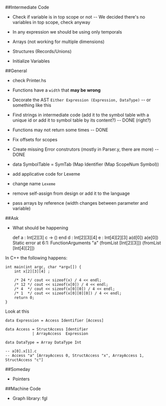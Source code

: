 ##Intermediate Code

* Check if variable is in top scope or not -- We decided there's no variables in top scope, check anyway

* In any expression we should be using only temporals

* Arrays (not working for multiple dimensions)
* Structures (Records/Unions)
* Initialize Variables

##General

* check Printer.hs
* Functions have a `width` that **may be wrong**
* Decorate the AST `Either Expression (Expression, DataType)` -- or something like this
* Find strings in intermediate code (add it to the symbol table with a unique id or add it to symbol table by its content?) -- DONE (right?)
* Functions may not return some times -- DONE
* Fix offsets for scopes
* Create missing Error construtors (mostly in Parser.y, there are more) -- DONE

* data SymbolTable = SymTab (Map Identifier (Map ScopeNum Symbol))
* add applicative code for Lexeme
* change name `Lexeme`

* remove self-assign from design or add it to the language

* pass arrays by reference (width changes between parameter and variable)

##Ask

* What should be happening

    def a : Int[2][3] c -> ()
    end
    d : Int[2][3][4]
    e : Int[4][2][3]
    a(d[0])
    a(e[0])
    Static error at 6:1:
        FunctionArguments "a" (fromList [Int[2][3]]) (fromList [Int[4][2]])

In C++ the following happens:
    
    int main(int argc, char *argv[]) {
        int x[2][3][4] ;

        /* 24 */ cout << sizeof(x) / 4 << endl;
        /* 12 */ cout << sizeof(x[0]) / 4 << endl;
        /* 4  */ cout << sizeof(x[0][0]) / 4 << endl;
        /* 1  */ cout << sizeof(x[0][0][0]) / 4 << endl;
        return 0;
    }

Look at this

    data Expression = Access Identifier [Access]

    data Access = StructAccess Identifier
                | ArrayAccess  Expression

    data DataType = Array DataType Int

    -- a[0].x[1].c
    -- Access "a" [ArrayAccess 0, StructAccess "x", ArrayAccess 1, StructAccess "c"]

##Someday

* Pointers

##Machine Code

* Graph library: fgl
